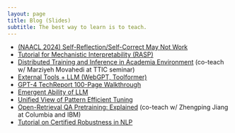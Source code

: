 ```yaml
---
layout: page
title: Blog (Slides)
subtitle: The best way to learn is to teach.
---
```


<ul>
<li> <a href="https://docs.google.com/presentation/d/1Ph9qLTwl6LG735fSoLOTkaTH_nsPR1hA/edit?usp=drive_link&ouid=111912319459945992784&rtpof=true&sd=true">(NAACL 2024) Self-Reflection/Self-Correct May Not Work</a></li>
<li> <a href="https://docs.google.com/presentation/d/1oIPHP_7qjsrnrDb3kdZIUZt-wQofkiQl/edit?usp=sharing&ouid=111912319459945992784&rtpof=true&sd=true">Tutorial for Mechanistic Interpretability (RASP)</a> </li>
<li><a href="https://docs.google.com/presentation/d/1AduB4KWxX_vLuPmHGsy5r2NiGz8o1w7G/edit?usp=sharing&ouid=111912319459945992784&rtpof=true&sd=true">Distributed Training and Inference in Academia Environment</a> (co-teach w/ Marziyeh Movahedi at TTIC seminar)</li>
<li><a href="https://docs.google.com/presentation/d/1Qlb3zTLSSpsyk0r27Qn2zBNl_40wO-sZ/edit?usp=sharing&ouid=111912319459945992784&rtpof=true&sd=true">External Tools + LLM (WebGPT, Toolformer)</a> </li>
<li><a href="https://docs.google.com/presentation/d/1QDWR6DgHpeYFeOPBG-V0uy9KRzVaHyif/edit?usp=sharing&ouid=111912319459945992784&rtpof=true&sd=true">GPT-4 TechReport 100-Page Walkthrough</a></li>
  <li>      <a href="https://docs.google.com/presentation/d/1eHWRBEmAYVW_y5PMavhmuY6pS0LtvSFY/edit?usp=share_link&ouid=111912319459945992784&rtpof=true&sd=true">Emergent Ability of LLM</a> </li>
   <li>     <a href="https://docs.google.com/presentation/d/1ujdbaLNRAN7YcdUsYisR837Op0Tu9e27/edit?usp=share_link&ouid=111912319459945992784&rtpof=true&sd=true">Unified View of Pattern Efficient Tuning</a> </li>
   <li>     <a href="https://drive.google.com/file/d/1RpGkUbsBSgIeVLy6IOqq2e3XL39Zoon-/view?usp=share_link">Open-Retrieval QA Pretraining: Explained</a> (co-teach w/ Zhengping Jiang at Columbia and IBM) </li>
    <li>    <a href="https://drive.google.com/file/d/1Er7gXmnsNmzyA95mxWaPpjuGe5VEpbFv/view?usp=share_link">Tutorial on Certified Robustness in NLP</a> </li>
</ul>